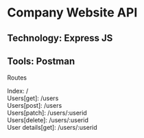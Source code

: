 # Company Website API
## Technology: Express JS
## Tools: Postman

Routes

Index: / \
Users[get]: /users \
Users[post]: /users \
Users[patch]: /users/:userid \
Users[delete]: /users/:userid \
User details[get]: /users/:userid


